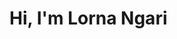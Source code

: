 # Hi, I'm Lorna Ngari  

<!--
**Junior Fullstack Developer** passionate about building responsive, scalable, and user-friendly web applications.  
 Skilled in **React, Django, PostgreSQL, JavaScript, Tailwind CSS**, and modern web technologies.  

---

## Tech Stack  
- **Frontend:** React, JavaScript, Tailwind CSS, HTML, CSS  
- **Backend:** Django, REST APIs, Python  
- **Database:** PostgreSQL, SQLite, MongoDB  
- **Tools:** Git, GitHub, Vercel, Render, Firebase  

---

## Featured Projects  
 Neighborhood Connect --  (https://github.com/Lornangari/neighborhood-connect)  
A community-driven platform to connect residents, share events, and resources. Built with Django & React.  

 Recipe App   -- (https://github.com/Lornangari/recipe-app)  
Search recipes, save favorites, and share community recipes. Built with React, Tailwind CSS, Firebase, and external APIs.  

 Online Bookstore --  (https://github.com/Lornangari/capstone-project1.git)  
E-commerce bookstore with search, cart, and checkout features.  

---

##  Let’s Connect  
-  LinkedIn: (www.linkedin.com/in/lorna-ngari)  
-  Portfolio Website: ()  
-  Email: **lornangari@gmail.com**  

---
 Feel free to check out my repositories and connect with me!

 
-->
